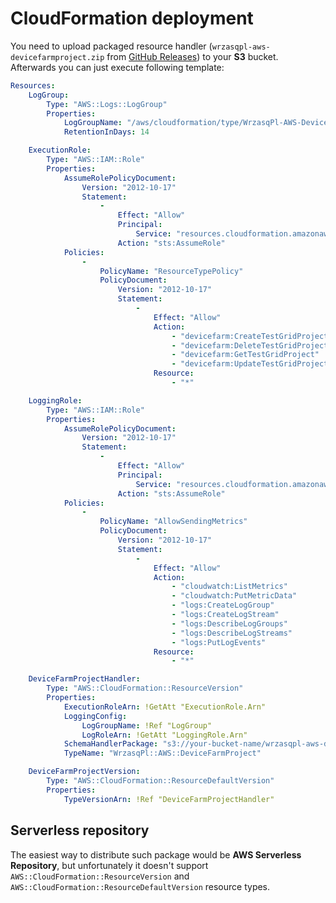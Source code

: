 <!---
# This file is part of the pl.wrzasq.cform.
#
# @license http://mit-license.org/ The MIT license
# @copyright 2021 © by Rafał Wrzeszcz - Wrzasq.pl.
-->

# CloudFormation deployment

You need to upload packaged resource handler (`wrzasqpl-aws-devicefarmproject.zip` from
[GitHub Releases](https://github.com/rafalwrzeszcz-wrzasqpl/pl.wrzasq.cform/releases)) to your **S3** bucket.
Afterwards you can just execute following template:

```yaml
Resources:
    LogGroup:
        Type: "AWS::Logs::LogGroup"
        Properties:
            LogGroupName: "/aws/cloudformation/type/WrzasqPl-AWS-DeviceFarmProject/"
            RetentionInDays: 14

    ExecutionRole:
        Type: "AWS::IAM::Role"
        Properties:
            AssumeRolePolicyDocument:
                Version: "2012-10-17"
                Statement:
                    -
                        Effect: "Allow"
                        Principal:
                            Service: "resources.cloudformation.amazonaws.com"
                        Action: "sts:AssumeRole"
            Policies:
                -
                    PolicyName: "ResourceTypePolicy"
                    PolicyDocument:
                        Version: "2012-10-17"
                        Statement:
                            -
                                Effect: "Allow"
                                Action:
                                    - "devicefarm:CreateTestGridProject"
                                    - "devicefarm:DeleteTestGridProject"
                                    - "devicefarm:GetTestGridProject"
                                    - "devicefarm:UpdateTestGridProject"
                                Resource:
                                    - "*"

    LoggingRole:
        Type: "AWS::IAM::Role"
        Properties:
            AssumeRolePolicyDocument:
                Version: "2012-10-17"
                Statement:
                    -
                        Effect: "Allow"
                        Principal:
                            Service: "resources.cloudformation.amazonaws.com"
                        Action: "sts:AssumeRole"
            Policies:
                -
                    PolicyName: "AllowSendingMetrics"
                    PolicyDocument:
                        Version: "2012-10-17"
                        Statement:
                            -
                                Effect: "Allow"
                                Action:
                                    - "cloudwatch:ListMetrics"
                                    - "cloudwatch:PutMetricData"
                                    - "logs:CreateLogGroup"
                                    - "logs:CreateLogStream"
                                    - "logs:DescribeLogGroups"
                                    - "logs:DescribeLogStreams"
                                    - "logs:PutLogEvents"
                                Resource:
                                    - "*"

    DeviceFarmProjectHandler:
        Type: "AWS::CloudFormation::ResourceVersion"
        Properties: 
            ExecutionRoleArn: !GetAtt "ExecutionRole.Arn"
            LoggingConfig: 
                LogGroupName: !Ref "LogGroup"
                LogRoleArn: !GetAtt "LoggingRole.Arn"
            SchemaHandlerPackage: "s3://your-bucket-name/wrzasqpl-aws-devicefarmproject.zip"
            TypeName: "WrzasqPl::AWS::DeviceFarmProject"

    DeviceFarmProjectVersion:
        Type: "AWS::CloudFormation::ResourceDefaultVersion"
        Properties: 
            TypeVersionArn: !Ref "DeviceFarmProjectHandler"
```

## Serverless repository

The easiest way to distribute such package would be **AWS Serverless Repository**, but unfortunately it doesn't support
`AWS::CloudFormation::ResourceVersion` and `AWS::CloudFormation::ResourceDefaultVersion` resource types.
